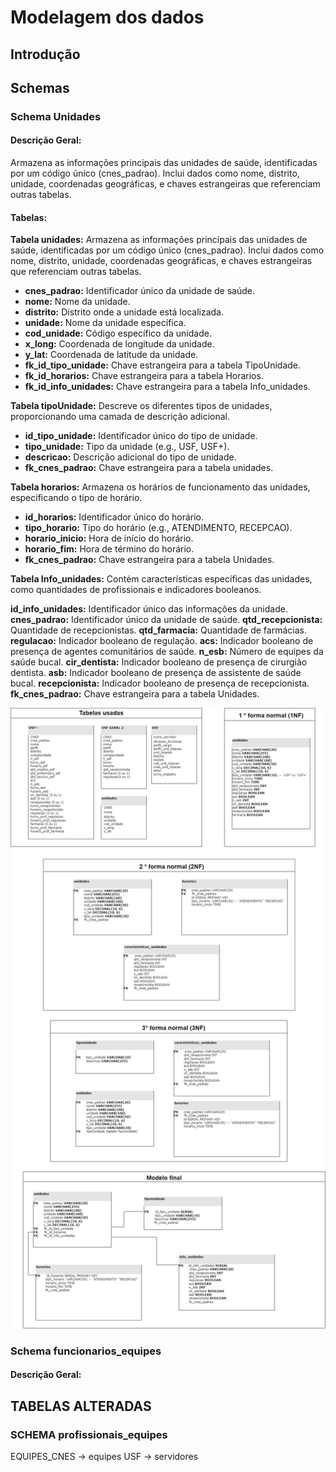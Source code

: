 # Modelagem dos dados

## Introdução

## Schemas

### Schema Unidades

#### Descrição Geral:

Armazena as informações principais das unidades de saúde, identificadas por um código único (cnes_padrao). Inclui dados como nome, distrito, unidade, coordenadas geográficas, e chaves estrangeiras que referenciam outras tabelas.

#### Tabelas:

**Tabela unidades:** Armazena as informações principais das unidades de saúde, identificadas por um código único (cnes_padrao). Inclui dados como nome, distrito, unidade, coordenadas geográficas, e chaves estrangeiras que referenciam outras tabelas.

- **cnes_padrao:** Identificador único da unidade de saúde.
- **nome:** Nome da unidade.
- **distrito:** Distrito onde a unidade está localizada.
- **unidade:** Nome da unidade específica.
- **cod_unidade:** Código específico da unidade.
- **x_long:** Coordenada de longitude da unidade.
- **y_lat:** Coordenada de latitude da unidade.
- **fk_id_tipo_unidade:** Chave estrangeira para a tabela TipoUnidade.
- **fk_id_horarios:** Chave estrangeira para a tabela Horarios.
- **fk_id_info_unidades:** Chave estrangeira para a tabela Info_unidades.


**Tabela tipoUnidade:** Descreve os diferentes tipos de unidades, proporcionando uma camada de descrição adicional.

- **id_tipo_unidade:** Identificador único do tipo de unidade.
- **tipo_unidade:** Tipo da unidade (e.g., USF, USF+).
- **descricao:** Descrição adicional do tipo de unidade.
- **fk_cnes_padrao:** Chave estrangeira para a tabela unidades.

**Tabela horarios:** Armazena os horários de funcionamento das unidades, especificando o tipo de horário.

- **id_horarios:** Identificador único do horário.
- **tipo_horario:** Tipo do horário (e.g., ATENDIMENTO, RECEPCAO).
- **horario_inicio:** Hora de início do horário.
- **horario_fim:** Hora de término do horário.
- **fk_cnes_padrao:** Chave estrangeira para a tabela Unidades.

**Tabela Info_unidades:** Contém características específicas das unidades, como quantidades de profissionais e indicadores booleanos.

**id_info_unidades:** Identificador único das informações da unidade.
**cnes_padrao:** Identificador único da unidade de saúde.
**qtd_recepcionista:** Quantidade de recepcionistas.
**qtd_farmacia:** Quantidade de farmácias.
**regulacao:** Indicador booleano de regulação.
**acs:** Indicador booleano de presença de agentes comunitários de saúde.
**n_esb:** Número de equipes da saúde bucal.
**cir_dentista:** Indicador booleano de presença de cirurgião dentista.
**asb:** Indicador booleano de presença de assistente de saúde bucal.
**recepcionista:** Indicador booleano de presença de recepcionista.
**fk_cnes_padrao:** Chave estrangeira para a tabela Unidades.

![Clique aqui para acessar o diagrama do Schema Unidades](https://raw.githubusercontent.com/ngisecogesesau/db_atencao_basica_secoge/main/modelagem/schema_unidades.drawio.png)

### Schema funcionarios_equipes

#### Descrição Geral:

## TABELAS ALTERADAS

### SCHEMA profissionais_equipes

EQUIPES_CNES -> equipes
USF -> servidores